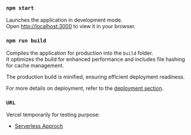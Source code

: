### `npm start`

Launches the application in development mode.\
Open [http://localhost:3000](http://localhost:3000) to view it in your browser.

### `npm run build`

Compiles the application for production into the `build` folder.\
It optimizes the build for enhanced performance and includes file hashing for cache management.

The production build is minified, ensuring efficient deployment readiness.

For more details on deployment, refer to the [deployment section](https://facebook.github.io/create-react-app/docs/deployment).

### `URL`

Vercel temporarily for testing purpose:
- [Serverless Approch](https://serverless-json-test.vercel.app/)
